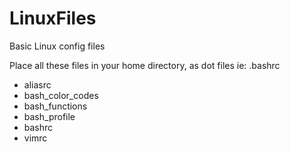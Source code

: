 # LinuxFiles
Basic Linux config files

Place all these files in your home directory, as dot files ie: .bashrc

- aliasrc
- bash_color_codes
- bash_functions
- bash_profile
- bashrc
- vimrc
